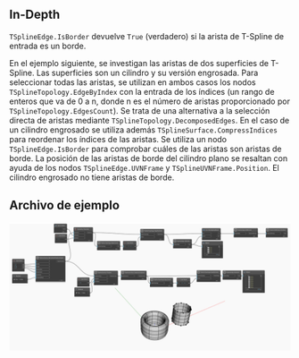 ## In-Depth
`TSplineEdge.IsBorder` devuelve `True` (verdadero) si la arista de T-Spline de entrada es un borde.

En el ejemplo siguiente, se investigan las aristas de dos superficies de T-Spline. Las superficies son un cilindro y su versión engrosada. Para seleccionar todas las aristas, se utilizan en ambos casos los nodos `TSplineTopology.EdgeByIndex` con la entrada de los índices (un rango de enteros que va de 0 a n, donde n es el número de aristas proporcionado por `TSplineTopology.EdgesCount`). Se trata de una alternativa a la selección directa de aristas mediante `TSplineTopology.DecomposedEdges`. En el caso de un cilindro engrosado se utiliza además `TSplineSurface.CompressIndices` para reordenar los índices de las aristas.
Se utiliza un nodo `TSplineEdge.IsBorder` para comprobar cuáles de las aristas son aristas de borde. La posición de las aristas de borde del cilindro plano se resaltan con ayuda de los nodos `TSplineEdge.UVNFrame` y `TSplineUVNFrame.Position`. El cilindro engrosado no tiene aristas de borde.

## Archivo de ejemplo

![Example](./Autodesk.DesignScript.Geometry.TSpline.TSplineEdge.IsBorder_img.jpg)
